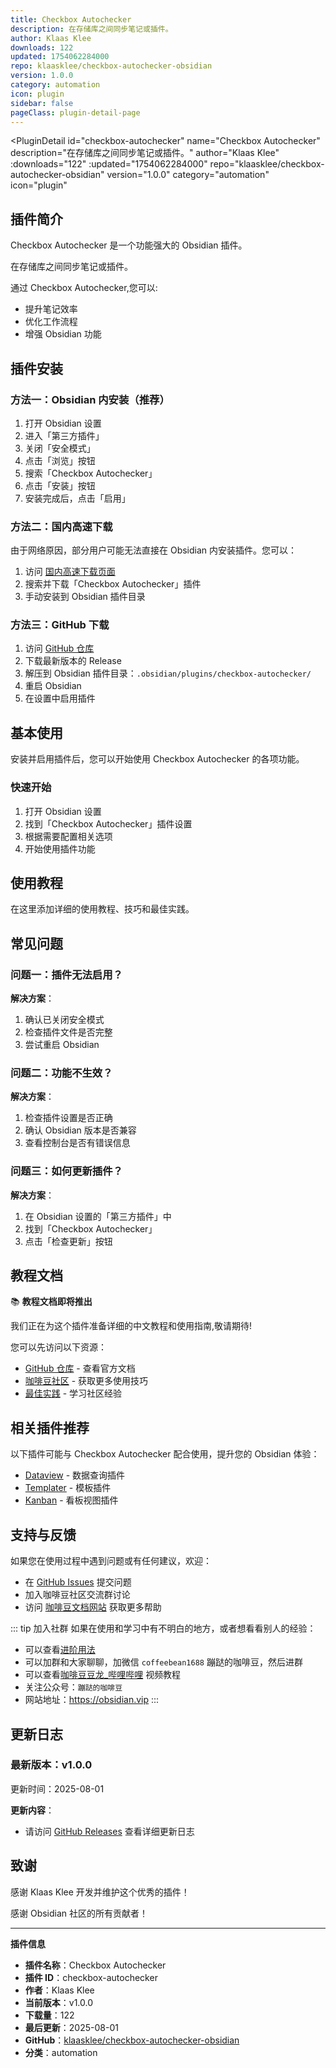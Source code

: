 ```yaml
---
title: Checkbox Autochecker
description: 在存储库之间同步笔记或插件。
author: Klaas Klee
downloads: 122
updated: 1754062284000
repo: klaasklee/checkbox-autochecker-obsidian
version: 1.0.0
category: automation
icon: plugin
sidebar: false
pageClass: plugin-detail-page
---
```


<PluginDetail
  id="checkbox-autochecker"
  name="Checkbox Autochecker"
  description="在存储库之间同步笔记或插件。"
  author="Klaas Klee"
  :downloads="122"
  :updated="1754062284000"
  repo="klaasklee/checkbox-autochecker-obsidian"
  version="1.0.0"
  category="automation"
  icon="plugin"
>

<!-- AUTO_GENERATED_START -->
## 插件简介

Checkbox Autochecker 是一个功能强大的 Obsidian 插件。

在存储库之间同步笔记或插件。

通过 Checkbox Autochecker,您可以:

- 提升笔记效率
- 优化工作流程
- 增强 Obsidian 功能

<!-- AUTO_GENERATED_END -->

<!-- AUTO_GENERATED_START -->
## 插件安装

### 方法一：Obsidian 内安装（推荐）

1. 打开 Obsidian 设置
2. 进入「第三方插件」
3. 关闭「安全模式」
4. 点击「浏览」按钮
5. 搜索「Checkbox Autochecker」
6. 点击「安装」按钮
7. 安装完成后，点击「启用」

### 方法二：国内高速下载

由于网络原因，部分用户可能无法直接在 Obsidian 内安装插件。您可以：

1. 访问 [国内高速下载页面](/zh/documentation/obsidian-plugins-download.html)
2. 搜索并下载「Checkbox Autochecker」插件
3. 手动安装到 Obsidian 插件目录

### 方法三：GitHub 下载

1. 访问 [GitHub 仓库](https://github.com/klaasklee/checkbox-autochecker-obsidian)
2. 下载最新版本的 Release
3. 解压到 Obsidian 插件目录：`.obsidian/plugins/checkbox-autochecker/`
4. 重启 Obsidian
5. 在设置中启用插件

## 基本使用

安装并启用插件后，您可以开始使用 Checkbox Autochecker 的各项功能。

### 快速开始

1. 打开 Obsidian 设置
2. 找到「Checkbox Autochecker」插件设置
3. 根据需要配置相关选项
4. 开始使用插件功能

<!-- AUTO_GENERATED_END -->

<!-- CUSTOM_CONTENT_START:tutorial -->
## 使用教程

在这里添加详细的使用教程、技巧和最佳实践。

<!-- CUSTOM_CONTENT_END:tutorial -->

<!-- SHARED_CONTENT_START -->
## 常见问题

### 问题一：插件无法启用？

**解决方案**：
1. 确认已关闭安全模式
2. 检查插件文件是否完整
3. 尝试重启 Obsidian

### 问题二：功能不生效？

**解决方案**：
1. 检查插件设置是否正确
2. 确认 Obsidian 版本是否兼容
3. 查看控制台是否有错误信息

### 问题三：如何更新插件？

**解决方案**：
1. 在 Obsidian 设置的「第三方插件」中
2. 找到「Checkbox Autochecker」
3. 点击「检查更新」按钮

## 教程文档

📚 **教程文档即将推出**

我们正在为这个插件准备详细的中文教程和使用指南,敬请期待!

您可以先访问以下资源：
- [GitHub 仓库](https://github.com/klaasklee/checkbox-autochecker-obsidian) - 查看官方文档
- [咖啡豆社区](/zh/bases/) - 获取更多使用技巧
- [最佳实践](/zh/best-practices/) - 学习社区经验

## 相关插件推荐

以下插件可能与 Checkbox Autochecker 配合使用，提升您的 Obsidian 体验：

- [Dataview](/zh/plugins/dataview.html) - 数据查询插件
- [Templater](/zh/plugins/templater-obsidian.html) - 模板插件
- [Kanban](/zh/plugins/obsidian-kanban.html) - 看板视图插件

## 支持与反馈

如果您在使用过程中遇到问题或有任何建议，欢迎：

- 在 [GitHub Issues](https://github.com/klaasklee/checkbox-autochecker-obsidian/issues) 提交问题
- 加入咖啡豆社区交流群讨论
- 访问 [咖啡豆文档网站](https://obsidian.vip) 获取更多帮助

::: tip 加入社群
如果在使用和学习中有不明白的地方，或者想看看别人的经验：
- 可以查看[进阶用法](/zh/advanced)
- 可以加群和大家聊聊，加微信 `coffeebean1688` 蹦跶的咖啡豆，然后进群
- 可以查看[咖啡豆豆龙_哔哩哔哩](https://space.bilibili.com/618777356) 视频教程
- 关注公众号：`蹦跶的咖啡豆`
- 网站地址：https://obsidian.vip
:::
<!-- SHARED_CONTENT_END -->

<!-- AUTO_GENERATED_START -->
## 更新日志

### 最新版本：v1.0.0

更新时间：2025-08-01

**更新内容**：
- 请访问 [GitHub Releases](https://github.com/klaasklee/checkbox-autochecker-obsidian/releases) 查看详细更新日志

## 致谢

感谢 Klaas Klee 开发并维护这个优秀的插件！

感谢 Obsidian 社区的所有贡献者！

---

**插件信息**
- **插件名称**：Checkbox Autochecker
- **插件 ID**：checkbox-autochecker
- **作者**：Klaas Klee
- **当前版本**：v1.0.0
- **下载量**：122
- **最后更新**：2025-08-01
- **GitHub**：[klaasklee/checkbox-autochecker-obsidian](https://github.com/klaasklee/checkbox-autochecker-obsidian)
- **分类**：automation
<!-- AUTO_GENERATED_END -->

</PluginDetail>

